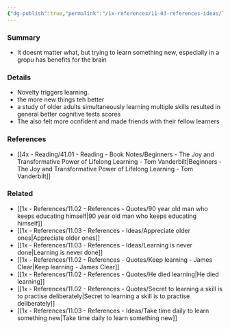 ```yaml
---
{"dg-publish":true,"permalink":"/1x-references/11-03-references-ideas/learning-something-new-is-good-for-your-brain/","title":"Learning something new is good for your brain","dgShowBacklinks":false}
---
```



### Summary
- It doesnt matter what, but trying to learn something new, especially in a gropu has benefits for the brain

### Details
- Novelty triggers learning. 
- the more new things teh better
- a study of older adults simultaneously learning multiple skills resulted in general better cognitive tests scores
- The also felt more ocnfident and made friends with their fellow learners

### References
- [[4x - Reading/41.01 - Reading - Book Notes/Beginners - The Joy and Transformative Power of Lifelong Learning - Tom Vanderbilt\|Beginners - The Joy and Transformative Power of Lifelong Learning - Tom Vanderbilt]]

### Related
- [[1x - References/11.02 - References - Quotes/90 year old man who keeps educating himself\|90 year old man who keeps educating himself]]
- [[1x - References/11.03 - References - Ideas/Appreciate older ones\|Appreciate older ones]]
- [[1x - References/11.03 - References - Ideas/Learning is never done\|Learning is never done]]
- [[1x - References/11.02 - References - Quotes/Keep learning - James Clear\|Keep learning - James Clear]]
- [[1x - References/11.02 - References - Quotes/He died learning\|He died learning]]
- [[1x - References/11.02 - References - Quotes/Secret to learning a skill is to practise deliberately\|Secret to learning a skill is to practise deliberately]]
- [[1x - References/11.03 - References - Ideas/Take time daily to learn something new\|Take time daily to learn something new]]